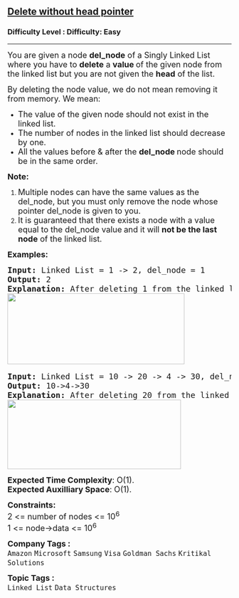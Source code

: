 <h2><a href="https://www.geeksforgeeks.org/problems/delete-without-head-pointer/1?itm_source=geeksforgeeks&itm_medium=article&itm_campaign=practice_card">Delete without head pointer</a></h2><h3>Difficulty Level : Difficulty: Easy</h3><hr><div class="problems_problem_content__Xm_eO"><p><span style="font-size: 18px;">You are given a node <strong>del_node</strong> of a Singly Linked List where you have to <strong>delete</strong> a <strong>value </strong>of the given node from the linked list but you are not given the <strong>head</strong> of the list.</span></p>
<p><span style="font-size: 18px;">By deleting the node value, we do not mean removing it from memory. We mean:</span></p>
<ul>
<li><span style="font-size: 18px;">The value of the given node should not exist in the linked list.</span></li>
<li><span style="font-size: 18px;">The number of nodes in the linked list should decrease by one.</span></li>
<li><span style="font-size: 18px;">All the values before &amp; after the <strong>del_node </strong>node should be in the same order.</span></li>
</ul>
<p><span style="font-size: 18px;"><strong>Note: </strong></span></p>
<ol>
<li><span style="font-size: 18px;">Multiple nodes can have the same values as the del_node, but you must only remove the node whose pointer del_node is given to you.</span></li>
<li><span style="font-size: 18px;">It is guaranteed that there exists a node with a value equal to the del_node value<strong> </strong>and it will <strong>not be the last node</strong> of the linked list.</span></li>
</ol>
<p><span style="font-size: 18px;"><strong>Examples:</strong></span></p>
<pre><span style="font-size: 18px;"><strong>Input: </strong>Linked List = 1 -&gt; 2, del_node = 1
<strong>Output: </strong></span><span style="font-size: 18px;">2<strong>
Explanation: </strong>After deleting 1 from the linked list, we have remaining nodes as 2.<br></span><img src="https://media.geeksforgeeks.org/img-practice/prod/addEditProblem/700161/Web/Other/blobid0_1724435615.png" width="398" height="159"> </pre>
<pre><span style="font-size: 18px;"><strong>Input: </strong>Linked List = 10 -&gt; 20 -&gt; 4 -&gt; 30, del_node = 20
<strong>Output: </strong>10-&gt;4-&gt;30<strong>
Explanation: </strong>After deleting 20 from the linked list, we have remaining nodes as 10, 4, 30.<br><img src="https://media.geeksforgeeks.org/img-practice/prod/addEditProblem/700161/Web/Other/blobid1_1724435635.png" width="390" height="156"><br></span></pre>
<p><span style="font-size: 18px;"><strong>Expected Time Complexity</strong>: O(1).<br><strong>Expected Auxilliary Space</strong>: O(1).</span></p>
<p><span style="font-size: 18px;"><strong>Constraints:</strong><br>2 &lt;= number of nodes &lt;= 10<sup>6&nbsp;</sup>&nbsp;<br>1 &lt;= node-&gt;data &lt;= 10<sup>6</sup><br></span></p></div><p><span style=font-size:18px><strong>Company Tags : </strong><br><code>Amazon</code>&nbsp;<code>Microsoft</code>&nbsp;<code>Samsung</code>&nbsp;<code>Visa</code>&nbsp;<code>Goldman Sachs</code>&nbsp;<code>Kritikal Solutions</code>&nbsp;<br><p><span style=font-size:18px><strong>Topic Tags : </strong><br><code>Linked List</code>&nbsp;<code>Data Structures</code>&nbsp;